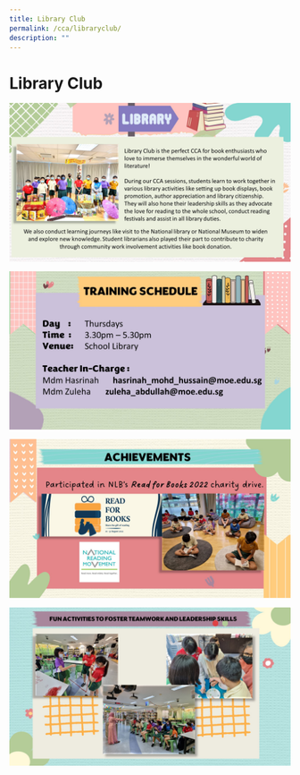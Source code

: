 ```yaml
---
title: Library Club
permalink: /cca/libraryclub/
description: ""
---
```


# Library Club

![](/images/Departments/PE,%20CCA%20and%20Aesthetics/Cca/Library%20and%20NE%20Club/Slide1%20(2).jpg)

![](/images/Departments/PE,%20CCA%20and%20Aesthetics/Cca/Library%20and%20NE%20Club/Slide2%20(2).jpg)

![](/images/Departments/PE,%20CCA%20and%20Aesthetics/Cca/Library%20and%20NE%20Club/Slide4%20(2).jpg)

![](/images/Departments/PE,%20CCA%20and%20Aesthetics/Cca/Library%20and%20NE%20Club/Slide5%20(2).jpg)